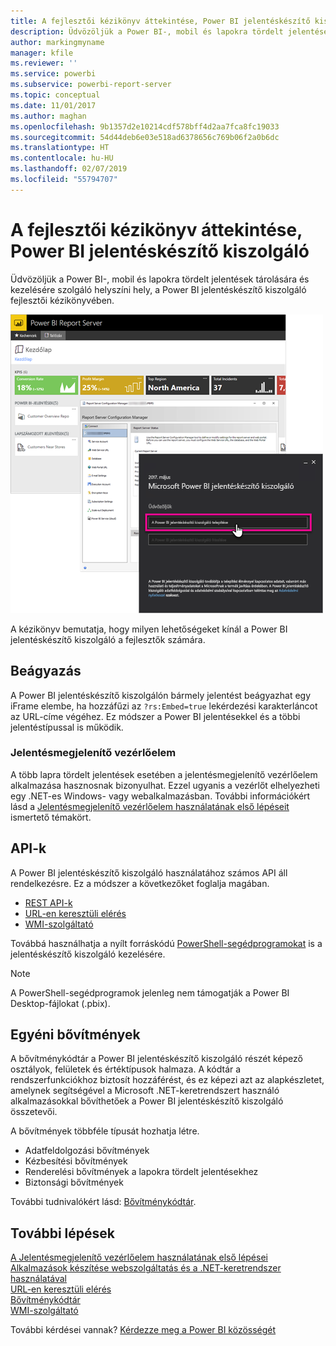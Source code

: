 ```yaml
---
title: A fejlesztői kézikönyv áttekintése, Power BI jelentéskészítő kiszolgáló
description: Üdvözöljük a Power BI-, mobil és lapokra tördelt jelentések tárolására és kezelésére szolgáló helyszíni hely, a Power BI jelentéskészítő kiszolgáló fejlesztői kézikönyvében.
author: markingmyname
manager: kfile
ms.reviewer: ''
ms.service: powerbi
ms.subservice: powerbi-report-server
ms.topic: conceptual
ms.date: 11/01/2017
ms.author: maghan
ms.openlocfilehash: 9b1357d2e10214cdf578bff4d2aa7fca8fc19033
ms.sourcegitcommit: 54d44deb6e03e518ad6378656c769b06f2a0b6dc
ms.translationtype: HT
ms.contentlocale: hu-HU
ms.lasthandoff: 02/07/2019
ms.locfileid: "55794707"
---
```

# <a name="developer-handbook-overview-power-bi-report-server"></a>A fejlesztői kézikönyv áttekintése, Power BI jelentéskészítő kiszolgáló
Üdvözöljük a Power BI-, mobil és lapokra tördelt jelentések tárolására és kezelésére szolgáló helyszíni hely, a Power BI jelentéskészítő kiszolgáló fejlesztői kézikönyvében.

![](media/developer-handbook-overview/admin-handbook.png)

A kézikönyv bemutatja, hogy milyen lehetőségeket kínál a Power BI jelentéskészítő kiszolgáló a fejlesztők számára.

## <a name="embedding"></a>Beágyazás
A Power BI jelentéskészítő kiszolgálón bármely jelentést beágyazhat egy iFrame elembe, ha hozzáfűzi az `?rs:Embed=true` lekérdezési karakterláncot az URL-címe végéhez. Ez módszer a Power BI jelentésekkel és a többi jelentéstípussal is működik.

### <a name="report-viewer-control"></a>Jelentésmegjelenítő vezérlőelem
A több lapra tördelt jelentések esetében a jelentésmegjelenítő vezérlőelem alkalmazása hasznosnak bizonyulhat. Ezzel ugyanis a vezérlőt elhelyezheti egy .NET-es Windows- vagy webalkalmazásban. További információkért lásd a [Jelentésmegjelenítő vezérlőelem használatának első lépéseit](https://docs.microsoft.com/sql/reporting-services/application-integration/integrating-reporting-services-using-reportviewer-controls-get-started) ismertető témakört.

## <a name="apis"></a>API-k
A Power BI jelentéskészítő kiszolgáló használatához számos API áll rendelkezésre. Ez a módszer a következőket foglalja magában.

* [REST API-k](rest-api.md)
* [URL-en keresztüli elérés](https://docs.microsoft.com/sql/reporting-services/url-access-ssrs)
* [WMI-szolgáltató](https://docs.microsoft.com/sql/reporting-services/wmi-provider-library-reference/reporting-services-wmi-provider-library-reference-ssrs)

Továbbá használhatja a nyílt forráskódú [PowerShell-segédprogramokat](https://github.com/Microsoft/ReportingServicesTools) is a jelentéskészítő kiszolgáló kezelésére.

> [!NOTE]
> A PowerShell-segédprogramok jelenleg nem támogatják a Power BI Desktop-fájlokat (.pbix).
> 
> 

## <a name="custom-extensions"></a>Egyéni bővítmények
A bővítménykódtár a Power BI jelentéskészítő kiszolgáló részét képező osztályok, felületek és értéktípusok halmaza. A kódtár a rendszerfunkciókhoz biztosít hozzáférést, és ez képezi azt az alapkészletet, amelynek segítségével a Microsoft .NET-keretrendszert használó alkalmazásokkal bővíthetőek a Power BI jelentéskészítő kiszolgáló összetevői.

A bővítmények többféle típusát hozhatja létre.

* Adatfeldolgozási bővítmények
* Kézbesítési bővítmények
* Renderelési bővítmények a lapokra tördelt jelentésekhez
* Biztonsági bővítmények

További tudnivalókért lásd: [Bővítménykódtár](https://docs.microsoft.com/sql/reporting-services/extensions/reporting-services-extension-library).

## <a name="next-steps"></a>További lépések
[A Jelentésmegjelenítő vezérlőelem használatának első lépései](https://docs.microsoft.com/sql/reporting-services/application-integration/integrating-reporting-services-using-reportviewer-controls-get-started)  
[Alkalmazások készítése webszolgáltatás és a .NET-keretrendszer használatával](https://docs.microsoft.com/sql/reporting-services/report-server-web-service/net-framework/building-applications-using-the-web-service-and-the-net-framework)  
[URL-en keresztüli elérés](https://docs.microsoft.com/sql/reporting-services/url-access-ssrs)  
[Bővítménykódtár](https://docs.microsoft.com/sql/reporting-services/extensions/reporting-services-extension-library)  
[WMI-szolgáltató](https://docs.microsoft.com/sql/reporting-services/wmi-provider-library-reference/reporting-services-wmi-provider-library-reference-ssrs)

További kérdései vannak? [Kérdezze meg a Power BI közösségét](https://community.powerbi.com/)

